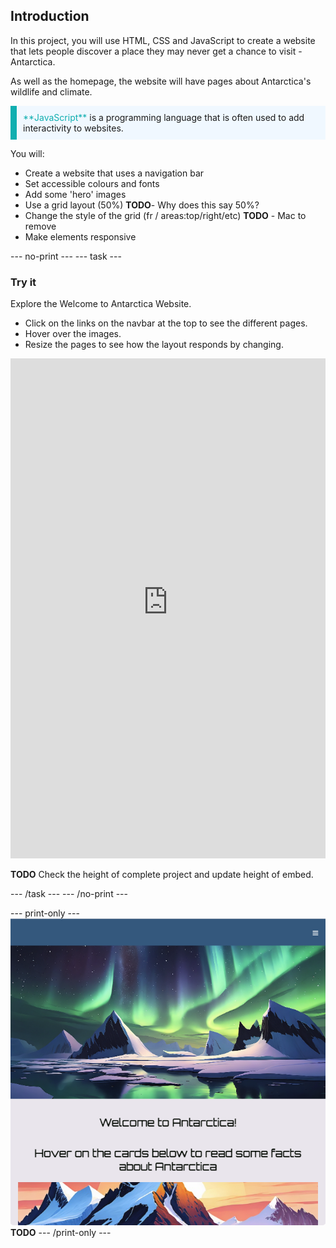 ## Introduction

In this project, you will use HTML, CSS and JavaScript to create a website that lets people discover a place they may never get a chance to visit - Antarctica. 

As well as the homepage, the website will have pages about Antarctica's wildlife and climate. 

<p style="border-left: solid; border-width:10px; border-color: #0faeb0; background-color: aliceblue; padding: 10px;">
<span style="color: #0faeb0">**JavaScript**</span> is a programming language that is often used to add interactivity to websites. 
</p>

You will:
+ Create a website that uses a navigation bar
+ Set accessible colours and fonts
+ Add some 'hero' images
+ Use a grid layout (50%) **TODO**- Why does this say 50%?
+ Change the style of the grid (fr / areas:top/right/etc) **TODO** - Mac to remove
+ Make elements responsive


--- no-print ---
--- task ---

### Try it
<div style="display: flex; flex-wrap: wrap">
<div style="flex-basis: 175px; flex-grow: 1">  
Explore the Welcome to Antarctica Website. 

+ Click on the links on the navbar at the top to see the different pages.
+ Hover over the images.
+ Resize the pages to see how the layout responds by changing.

<iframe src="https://staging-editor.raspberrypi.org/en/embed/viewer/welcome-to-Antarctica-complete" width="100%" height="800" frameborder="0" marginwidth="0" marginheight="0" allowfullscreen> </iframe>
</div>
</div>

**TODO** Check the height of complete project and update height of embed.

--- /task ---
--- /no-print ---

--- print-only ---
![Completed project](images/showcase_static.png) **TODO**
--- /print-only ---
